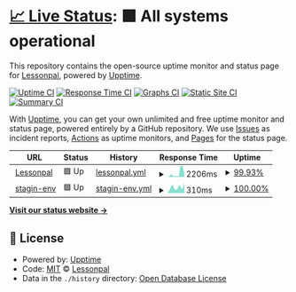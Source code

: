# [📈 Live Status](https://lessonpal.github.io/upptime-lessonpal): <!--live status--> **🟩 All systems operational**

This repository contains the open-source uptime monitor and status page for [Lessonpal](https://lessonpal.com), powered by [Upptime](https://github.com/upptime/upptime).

[![Uptime CI](https://github.com/lessonpal/upptime-lessonpal/workflows/Uptime%20CI/badge.svg)](https://github.com/lessonpal/upptime-lessonpal/actions?query=workflow%3A%22Uptime+CI%22)
[![Response Time CI](https://github.com/lessonpal/upptime-lessonpal/workflows/Response%20Time%20CI/badge.svg)](https://github.com/lessonpal/upptime-lessonpal/actions?query=workflow%3A%22Response+Time+CI%22)
[![Graphs CI](https://github.com/lessonpal/upptime-lessonpal/workflows/Graphs%20CI/badge.svg)](https://github.com/lessonpal/upptime-lessonpal/actions?query=workflow%3A%22Graphs+CI%22)
[![Static Site CI](https://github.com/lessonpal/upptime-lessonpal/workflows/Static%20Site%20CI/badge.svg)](https://github.com/lessonpal/upptime-lessonpal/actions?query=workflow%3A%22Static+Site+CI%22)
[![Summary CI](https://github.com/lessonpal/upptime-lessonpal/workflows/Summary%20CI/badge.svg)](https://github.com/lessonpal/upptime-lessonpal/actions?query=workflow%3A%22Summary+CI%22)

With [Upptime](https://upptime.js.org), you can get your own unlimited and free uptime monitor and status page, powered entirely by a GitHub repository. We use [Issues](https://github.com/lessonpal/upptime-lessonpal/issues) as incident reports, [Actions](https://github.com/lessonpal/upptime-lessonpal/actions) as uptime monitors, and [Pages](https://lessonpal.github.io/upptime-lessonpal) for the status page.

<!--start: status pages-->
<!-- This summary is generated by Upptime (https://github.com/upptime/upptime) -->
<!-- Do not edit this manually, your changes will be overwritten -->
<!-- prettier-ignore -->
| URL | Status | History | Response Time | Uptime |
| --- | ------ | ------- | ------------- | ------ |
| <img alt="" src="https://favicons.githubusercontent.com/lessonpal.com" height="13"> [Lessonpal](https://lessonpal.com) | 🟩 Up | [lessonpal.yml](https://github.com/lessonpal/upptime-lessonpal/commits/HEAD/history/lessonpal.yml) | <details><summary><img alt="Response time graph" src="./graphs/lessonpal/response-time-week.png" height="20"> 2206ms</summary><br><a href="https://lessonpal.github.io/upptime-lessonpal/history/lessonpal"><img alt="Response time 487" src="https://img.shields.io/endpoint?url=https%3A%2F%2Fraw.githubusercontent.com%2Flessonpal%2Fupptime-lessonpal%2FHEAD%2Fapi%2Flessonpal%2Fresponse-time.json"></a><br><a href="https://lessonpal.github.io/upptime-lessonpal/history/lessonpal"><img alt="24-hour response time 4480" src="https://img.shields.io/endpoint?url=https%3A%2F%2Fraw.githubusercontent.com%2Flessonpal%2Fupptime-lessonpal%2FHEAD%2Fapi%2Flessonpal%2Fresponse-time-day.json"></a><br><a href="https://lessonpal.github.io/upptime-lessonpal/history/lessonpal"><img alt="7-day response time 2206" src="https://img.shields.io/endpoint?url=https%3A%2F%2Fraw.githubusercontent.com%2Flessonpal%2Fupptime-lessonpal%2FHEAD%2Fapi%2Flessonpal%2Fresponse-time-week.json"></a><br><a href="https://lessonpal.github.io/upptime-lessonpal/history/lessonpal"><img alt="30-day response time 902" src="https://img.shields.io/endpoint?url=https%3A%2F%2Fraw.githubusercontent.com%2Flessonpal%2Fupptime-lessonpal%2FHEAD%2Fapi%2Flessonpal%2Fresponse-time-month.json"></a><br><a href="https://lessonpal.github.io/upptime-lessonpal/history/lessonpal"><img alt="1-year response time 479" src="https://img.shields.io/endpoint?url=https%3A%2F%2Fraw.githubusercontent.com%2Flessonpal%2Fupptime-lessonpal%2FHEAD%2Fapi%2Flessonpal%2Fresponse-time-year.json"></a></details> | <details><summary><a href="https://lessonpal.github.io/upptime-lessonpal/history/lessonpal">99.93%</a></summary><a href="https://lessonpal.github.io/upptime-lessonpal/history/lessonpal"><img alt="All-time uptime 99.98%" src="https://img.shields.io/endpoint?url=https%3A%2F%2Fraw.githubusercontent.com%2Flessonpal%2Fupptime-lessonpal%2FHEAD%2Fapi%2Flessonpal%2Fuptime.json"></a><br><a href="https://lessonpal.github.io/upptime-lessonpal/history/lessonpal"><img alt="24-hour uptime 99.53%" src="https://img.shields.io/endpoint?url=https%3A%2F%2Fraw.githubusercontent.com%2Flessonpal%2Fupptime-lessonpal%2FHEAD%2Fapi%2Flessonpal%2Fuptime-day.json"></a><br><a href="https://lessonpal.github.io/upptime-lessonpal/history/lessonpal"><img alt="7-day uptime 99.93%" src="https://img.shields.io/endpoint?url=https%3A%2F%2Fraw.githubusercontent.com%2Flessonpal%2Fupptime-lessonpal%2FHEAD%2Fapi%2Flessonpal%2Fuptime-week.json"></a><br><a href="https://lessonpal.github.io/upptime-lessonpal/history/lessonpal"><img alt="30-day uptime 99.98%" src="https://img.shields.io/endpoint?url=https%3A%2F%2Fraw.githubusercontent.com%2Flessonpal%2Fupptime-lessonpal%2FHEAD%2Fapi%2Flessonpal%2Fuptime-month.json"></a><br><a href="https://lessonpal.github.io/upptime-lessonpal/history/lessonpal"><img alt="1-year uptime 99.98%" src="https://img.shields.io/endpoint?url=https%3A%2F%2Fraw.githubusercontent.com%2Flessonpal%2Fupptime-lessonpal%2FHEAD%2Fapi%2Flessonpal%2Fuptime-year.json"></a></details>
| <img alt="" src="https://favicons.githubusercontent.com/staging.lessonpal.com" height="13"> [stagin-env](https://staging.lessonpal.com) | 🟩 Up | [stagin-env.yml](https://github.com/lessonpal/upptime-lessonpal/commits/HEAD/history/stagin-env.yml) | <details><summary><img alt="Response time graph" src="./graphs/stagin-env/response-time-week.png" height="20"> 310ms</summary><br><a href="https://lessonpal.github.io/upptime-lessonpal/history/stagin-env"><img alt="Response time 838" src="https://img.shields.io/endpoint?url=https%3A%2F%2Fraw.githubusercontent.com%2Flessonpal%2Fupptime-lessonpal%2FHEAD%2Fapi%2Fstagin-env%2Fresponse-time.json"></a><br><a href="https://lessonpal.github.io/upptime-lessonpal/history/stagin-env"><img alt="24-hour response time 526" src="https://img.shields.io/endpoint?url=https%3A%2F%2Fraw.githubusercontent.com%2Flessonpal%2Fupptime-lessonpal%2FHEAD%2Fapi%2Fstagin-env%2Fresponse-time-day.json"></a><br><a href="https://lessonpal.github.io/upptime-lessonpal/history/stagin-env"><img alt="7-day response time 310" src="https://img.shields.io/endpoint?url=https%3A%2F%2Fraw.githubusercontent.com%2Flessonpal%2Fupptime-lessonpal%2FHEAD%2Fapi%2Fstagin-env%2Fresponse-time-week.json"></a><br><a href="https://lessonpal.github.io/upptime-lessonpal/history/stagin-env"><img alt="30-day response time 743" src="https://img.shields.io/endpoint?url=https%3A%2F%2Fraw.githubusercontent.com%2Flessonpal%2Fupptime-lessonpal%2FHEAD%2Fapi%2Fstagin-env%2Fresponse-time-month.json"></a><br><a href="https://lessonpal.github.io/upptime-lessonpal/history/stagin-env"><img alt="1-year response time 752" src="https://img.shields.io/endpoint?url=https%3A%2F%2Fraw.githubusercontent.com%2Flessonpal%2Fupptime-lessonpal%2FHEAD%2Fapi%2Fstagin-env%2Fresponse-time-year.json"></a></details> | <details><summary><a href="https://lessonpal.github.io/upptime-lessonpal/history/stagin-env">100.00%</a></summary><a href="https://lessonpal.github.io/upptime-lessonpal/history/stagin-env"><img alt="All-time uptime 99.96%" src="https://img.shields.io/endpoint?url=https%3A%2F%2Fraw.githubusercontent.com%2Flessonpal%2Fupptime-lessonpal%2FHEAD%2Fapi%2Fstagin-env%2Fuptime.json"></a><br><a href="https://lessonpal.github.io/upptime-lessonpal/history/stagin-env"><img alt="24-hour uptime 100.00%" src="https://img.shields.io/endpoint?url=https%3A%2F%2Fraw.githubusercontent.com%2Flessonpal%2Fupptime-lessonpal%2FHEAD%2Fapi%2Fstagin-env%2Fuptime-day.json"></a><br><a href="https://lessonpal.github.io/upptime-lessonpal/history/stagin-env"><img alt="7-day uptime 100.00%" src="https://img.shields.io/endpoint?url=https%3A%2F%2Fraw.githubusercontent.com%2Flessonpal%2Fupptime-lessonpal%2FHEAD%2Fapi%2Fstagin-env%2Fuptime-week.json"></a><br><a href="https://lessonpal.github.io/upptime-lessonpal/history/stagin-env"><img alt="30-day uptime 100.00%" src="https://img.shields.io/endpoint?url=https%3A%2F%2Fraw.githubusercontent.com%2Flessonpal%2Fupptime-lessonpal%2FHEAD%2Fapi%2Fstagin-env%2Fuptime-month.json"></a><br><a href="https://lessonpal.github.io/upptime-lessonpal/history/stagin-env"><img alt="1-year uptime 99.99%" src="https://img.shields.io/endpoint?url=https%3A%2F%2Fraw.githubusercontent.com%2Flessonpal%2Fupptime-lessonpal%2FHEAD%2Fapi%2Fstagin-env%2Fuptime-year.json"></a></details>

<!--end: status pages-->

[**Visit our status website →**](https://lessonpal.github.io/upptime-lessonpal)

## 📄 License

- Powered by: [Upptime](https://github.com/upptime/upptime)
- Code: [MIT](./LICENSE) © [Lessonpal](https://lessonpal.com)
- Data in the `./history` directory: [Open Database License](https://opendatacommons.org/licenses/odbl/1-0/)
